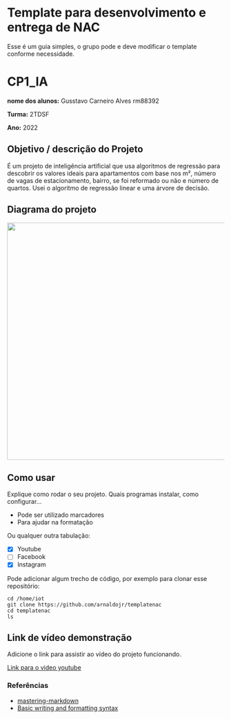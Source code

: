 # Template para desenvolvimento e entrega de NAC

Esse é um guia simples, o grupo pode e deve modificar o template conforme necessidade. 

# CP1_IA

**nome dos alunos:** Gusstavo Carneiro Alves rm88392

**Turma:** 2TDSF

**Ano:** 2022

## Objetivo / descrição do Projeto

É um projeto de inteligência artificial que usa algoritmos de regressão para descobrir os valores ideais para apartamentos com base nos m², número de vagas de estacionamento, bairro, se foi reformado ou não e número de quartos. Usei o algoritmo de regressão linear e uma árvore de decisão.

## Diagrama do projeto



<img src="/imagem_2022-03-18_205727.jpg" width="550">


## Como usar 

Explique como rodar o seu projeto. Quais programas instalar, como configurar... 

* Pode ser utilizado marcadores
* Para ajudar na formatação

Ou qualquer outra tabulação:

- [x] Youtube
- [ ] Facebook 
- [x] Instagram

Pode adicionar algum trecho de código, por exemplo para clonar esse repositório:

    cd /home/iot
    git clone https://github.com/arnaldojr/templatenac
    cd templatenac
    ls


## Link de vídeo demonstração

Adicione o link para assistir ao vídeo do projeto funcionando.

[Link para o video youtube](https://www.youtube.com/watch?v=xva71wynxS0)


### Referências 

* [mastering-markdown](https://guides.github.com/features/mastering-markdown/)
* [Basic writing and formatting syntax](https://docs.github.com/en/github/writing-on-github/getting-started-with-writing-and-formatting-on-github/basic-writing-and-formatting-syntax)
